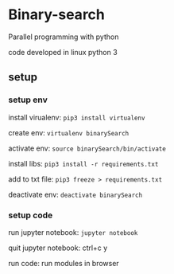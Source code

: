 # Binary-search

Parallel programming with python

code developed in linux python 3

## setup

### setup env

install virualenv:
`pip3 install virtualenv`

create env:
`virtualenv binarySearch`

activate env:
`source binarySearch/bin/activate`

install libs:
`pip3 install -r requirements.txt`

add to txt file:
`pip3 freeze > requirements.txt`

deactivate env:
`deactivate binarySearch`

### setup code

run jupyter notebook:
`jupyter notebook`

quit jupyter notebook:
ctrl+c
y

run code:
run modules in browser
